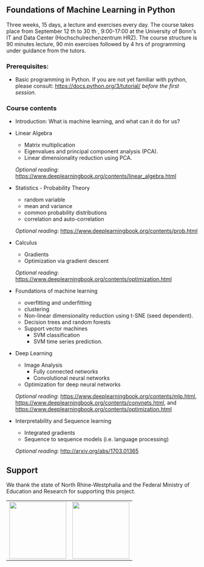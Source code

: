 ## Foundations of Machine Learning in Python
Three weeks, 15 days, a lecture and exercises every day. The course takes place from September 12 th  to 30 th , 9:00-17:00 at the University of Bonn's IT and Data Center (Hochschulrechenzentrum HRZ). The course structure is 90 minutes lecture, 90 min exercises followed by 4 hrs of programming under guidance from the tutors.

### Prerequisites:
- Basic programming in Python.
    If you are not yet familiar with python, please consult:
    https://docs.python.org/3/tutorial/
    *before the first session*.

### Course contents
- Introduction: What is machine learning, and what can it do for us?

- Linear Algebra
    - Matrix multiplication
    - Eigenvalues and principal component analysis (PCA).
    - Linear dimensionality reduction using PCA.

    *Optional reading*: https://www.deeplearningbook.org/contents/linear_algebra.html

- Statistics - Probability Theory
    - random variable
    - mean and variance
    - common probability distributions
    - correlation and auto-correlation

    *Optional reading*: https://www.deeplearningbook.org/contents/prob.html

- Calculus 
    - Gradients
    - Optimization via gradient descent

    *Optional reading*: https://www.deeplearningbook.org/contents/optimization.html

- Foundations of machine learning
    - overfitting and underfitting
    - clustering
    - Non-linear dimensionality reduction using t-SNE (seed dependent).
    - Decision trees and random forests
    - Support vector machines
        - SVM classification
        - SVM time series prediction.

- Deep Learning
    - Image Analysis
        - Fully connected networks
        - Convolutional neural networks
    - Optimization for deep neural networks

    *Optional reading*: https://www.deeplearningbook.org/contents/mlp.html,
    https://www.deeplearningbook.org/contents/convnets.html, and
    https://www.deeplearningbook.org/contents/optimization.html


- Interpretability and Sequence learning
    - Integrated gradients
    - Sequence to sequence models (i.e. language processing)

    *Optional reading*: http://arxiv.org/abs/1703.01365



## Support

We thank the state of North Rhine-Westphalia and the Federal Ministry of Education and Research for supporting this project.

<table>
<tr>
    <td><img src="https://github.com/Machine-Learning-Foundations/.github/blob/main/profile/img/BMBF_gefoerdert_2017_en.jpg" height="150"></td>
    <td><img src="https://github.com/Machine-Learning-Foundations/.github/blob/main/profile/img/nrw-logo.png" height="150"></td>
</tr>
</table>
